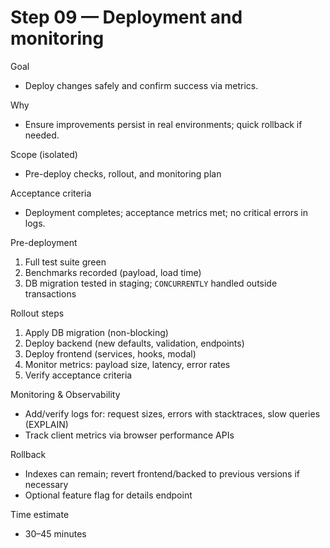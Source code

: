 # Step 09 — Deployment and monitoring

Goal
- Deploy changes safely and confirm success via metrics.

Why
- Ensure improvements persist in real environments; quick rollback if needed.

Scope (isolated)
- Pre-deploy checks, rollout, and monitoring plan

Acceptance criteria
- Deployment completes; acceptance metrics met; no critical errors in logs.

Pre-deployment
1) Full test suite green
2) Benchmarks recorded (payload, load time)
3) DB migration tested in staging; `CONCURRENTLY` handled outside transactions

Rollout steps
1) Apply DB migration (non-blocking)
2) Deploy backend (new defaults, validation, endpoints)
3) Deploy frontend (services, hooks, modal)
4) Monitor metrics: payload size, latency, error rates
5) Verify acceptance criteria

Monitoring & Observability
- Add/verify logs for: request sizes, errors with stacktraces, slow queries (EXPLAIN)
- Track client metrics via browser performance APIs

Rollback
- Indexes can remain; revert frontend/backed to previous versions if necessary
- Optional feature flag for details endpoint

Time estimate
- 30–45 minutes

